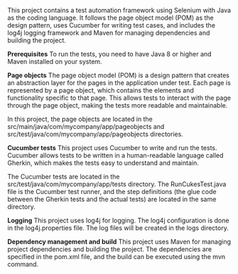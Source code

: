 This project contains a test automation framework using Selenium with Java as the coding language. It follows the page object model (POM) as the design pattern, uses Cucumber for writing test cases, and includes the log4j logging framework and Maven for managing dependencies and building the project.

**Prerequisites**
To run the tests, you need to have Java 8 or higher and Maven installed on your system.

**Page objects**
The page object model (POM) is a design pattern that creates an abstraction layer for the pages in the application under test. Each page is represented by a page object, which contains the elements and functionality specific to that page. This allows tests to interact with the page through the page object, making the tests more readable and maintainable.

In this project, the page objects are located in the src/main/java/com/mycompany/app/pageobjects and src/test/java/com/mycompany/app/pageobjects directories.

**Cucumber tests**
This project uses Cucumber to write and run the tests. Cucumber allows tests to be written in a human-readable language called Gherkin, which makes the tests easy to understand and maintain.

The Cucumber tests are located in the src/test/java/com/mycompany/app/tests directory. The RunCukesTest.java file is the Cucumber test runner, and the step definitions (the glue code between the Gherkin tests and the actual tests) are located in the same directory.

**Logging**
This project uses log4j for logging. The log4j configuration is done in the log4j.properties file. The log files will be created in the logs directory.

**Dependency management and build**
This project uses Maven for managing project dependencies and building the project. The dependencies are specified in the pom.xml file, and the build can be executed using the mvn command.
